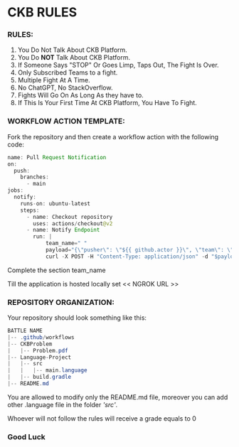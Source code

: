 # CKB RULES

### RULES:
 1. You Do Not Talk About CKB Platform. 
 2. You Do **NOT** Talk About CKB Platform.
 3. If Someone Says "STOP" Or Goes Limp, Taps Out, The Fight Is Over. 
 4. Only Subscribed Teams to a fight. 
 5. Multiple Fight At A Time. 
 6. No ChatGPT, No StackOverflow. 
 7. Fights Will Go On As Long As they have to. 
 8. If This Is Your First Time At CKB Platform, You Have To Fight.

### WORKFLOW ACTION TEMPLATE:
Fork the repository and then create a workflow action with the following code:
``` java
name: Pull Request Notification
on:
  push:
    branches:
      - main 
jobs:
  notify:
    runs-on: ubuntu-latest
    steps:
      - name: Checkout repository
        uses: actions/checkout@v2
      - name: Notify Endpoint
        run: |
            team_name=" "
            payload="{\"pusher\": \"${{ github.actor }}\", \"team\": \"$team_name\", \"repository\": \"${{ github.repository }}\" }"
            curl -X POST -H "Content-Type: application/json" -d "$payload" <<NGROK URL>>/ckb_platform/battle/pulls
```
Complete the section team_name

Till the application is hosted locally set << NGROK URL >>

### REPOSITORY ORGANIZATION:
Your repository should look something like this:
``` java
BATTLE NAME
|-- .github/workflows
|-- CKBProblem
|   |-- Problem.pdf
|-- Language-Project
|   |-- src
|   |   |-- main.language
|   |-- build.gradle
|-- README.md
```
You are allowed to modify only the README.md file,
moreover you can add other .language file in the folder _'src'_.

Whoever will not follow the rules will receive a grade equals to 0

### Good Luck 